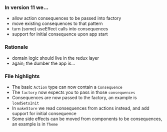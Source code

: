 ### In version 11 we...

- allow action consequences to be passed into factory
- move existing consequences to that pattern
- turn (some) useEffect calls into consequences
- support for initial consequence upon app start

### Rationale

- domain logic should live in the redux layer
- again; the dumber the app is...

### File highlights

- The basic <span data-file-link="redux/lib/types/action"><code>Action</code></span> type can now contain a <span data-file-link="redux/lib/types/consequence"><code>Consequence</code></span>
- The <span data-file-link="redux/lib/factory"><code>factory</code></span> now expects you to pass in those `consequences`
- Consequences are now passed to the factory, an example is <span data-file-link="redux/slices/rebrickable/actions/loadSetsInit"><code>loadSetsInit</code></span>
- In <span data-file-link="redux/makeStore"><code>makeStore</code></span> we read consequences from actions instead, and add support for initial consequence
- Some side effects can be moved from components to be consequences, an example is in <span data-file-link="app/Theme"><code>Theme</code></span>

